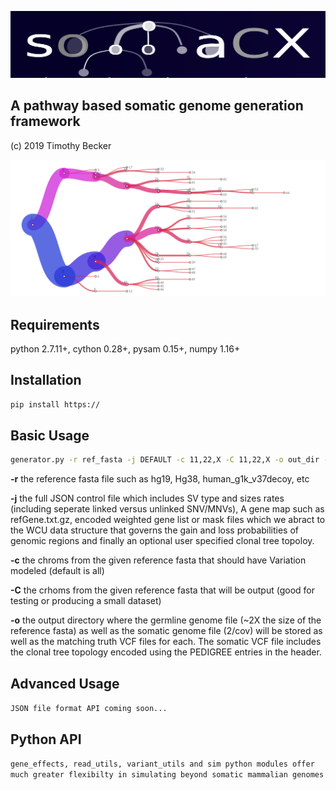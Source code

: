 ![Alt text](images/somacx_logo.png?raw=true "somacx") <br>
## A pathway based somatic genome generation framework
(c) 2019 Timothy Becker

![Alt text](images/clone_tree.png?raw=true "somacx") <br>


## Requirements
python 2.7.11+, cython 0.28+, pysam 0.15+, numpy 1.16+<br>

## Installation
```bash
pip install https://
```

## Basic Usage
```bash
generator.py -r ref_fasta -j DEFAULT -c 11,22,X -C 11,22,X -o out_dir --cov 2
```
<b>-r</b> the reference fasta file such as hg19, Hg38, human_g1k_v37decoy, etc<br>

<b>-j</b> the full JSON control file which includes SV type and sizes rates (including seperate linked versus unlinked SNV/MNVs), A gene map such as refGene.txt.gz, encoded weighted gene list or mask files which we abract to the WCU data structure that governs the gain and loss probabilities of genomic regions and finally an optional user specified clonal tree topoloy.

<b>-c</b> the chroms from the given reference fasta that should have Variation modeled (default is all)

<b>-C</b> the crhoms from the given reference fasta that will be output (good for testing or producing a small dataset)

<b>-o</b> the output directory where the germline genome file (~2X the size of the reference fasta) as well as the somatic genome file (2/cov) will be stored as well as the matching truth VCF files for each. The somatic VCF file includes the clonal tree topology encoded using the PEDIGREE entries in the header.
## Advanced Usage
``JSON file format API coming soon...``

## Python API
``gene_effects, read_utils, variant_utils and sim python modules offer much greater flexibilty in simulating beyond somatic mammalian genomes
``